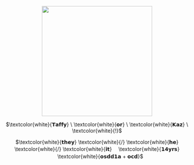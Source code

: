 <div align="center">
  <img height="300" src="https://64.media.tumblr.com/0b0ffb48d907fb602570002789d51008/88d5389494fcc13a-01/s2048x3072/9f376116ff21edd766a6731b768145c72582ce18.pnj"  />
</div>

<p align="center">
$\textcolor{white}{𝗧𝗮𝗳𝗳𝘆} \ \textcolor{white}{𝗼𝗿} \ \textcolor{white}{𝗞𝗮𝘇} \ \textcolor{white}{!}$
</p>
<p align="center">
$\textcolor{white}{𝘁𝗵𝗲𝘆} \textcolor{white}{/}  \textcolor{white}{𝗵𝗲}   \textcolor{white}{/}  \textcolor{white}{𝗶𝘁}　 \textcolor{white}{𝟭𝟰𝘆𝗿𝘀} 　 \textcolor{white}{𝗼𝘀𝗱𝗱𝟭𝗮 + 𝗼𝗰𝗱}$
</p>‎ ‎ ‎ ‎ ‎ ‎ ‎ ‎ ‎ ‎‎ ‎ ‎ ‎ ‎ ‎ ‎ ‎ ‎ ‎ ‎ ‎ ‎ ‎ ‎ ‎ ‎ ‎ ‎ ‎ ‎ ‎ ‎  ‎ ‎‎ ‎ ‎ ‎ ‎ ‎ ‎ ‎ ‎ ‎ ‎ ‎ ‎  ‎ ‎ ‎‎ ‎ ‎‎
